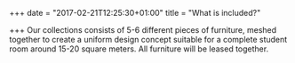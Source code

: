 +++
date = "2017-02-21T12:25:30+01:00"
title = "What is included?"

+++
Our collections consists of 5-6 different pieces of furniture, meshed together to create a uniform design concept suitable for a complete student room around 15-20 square meters. All furniture will be leased together.